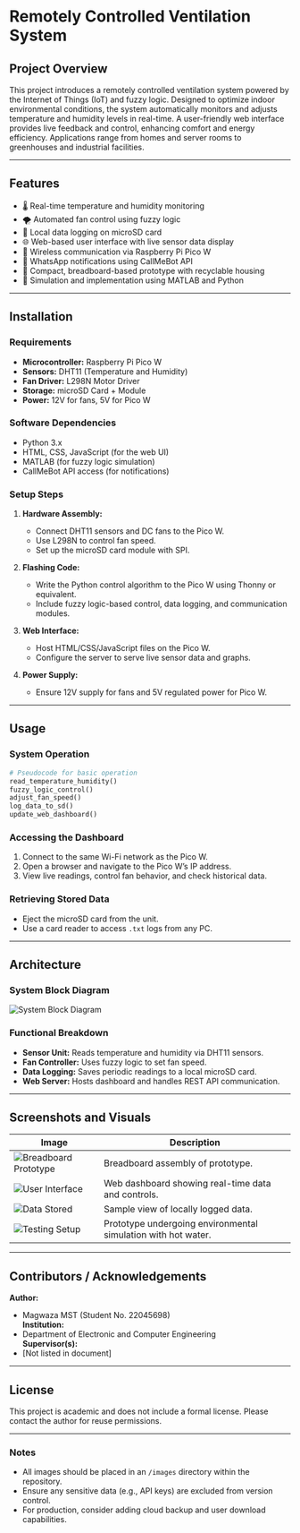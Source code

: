 # Remotely Controlled Ventilation System

## Project Overview

This project introduces a remotely controlled ventilation system powered by the Internet of Things (IoT) and fuzzy logic. Designed to optimize indoor environmental conditions, the system automatically monitors and adjusts temperature and humidity levels in real-time. A user-friendly web interface provides live feedback and control, enhancing comfort and energy efficiency. Applications range from homes and server rooms to greenhouses and industrial facilities.

---

## Features

- 🌡️ Real-time temperature and humidity monitoring
- 🌪️ Automated fan control using fuzzy logic
- 💾 Local data logging on microSD card
- 🌐 Web-based user interface with live sensor data display
- 📶 Wireless communication via Raspberry Pi Pico W
- 📲 WhatsApp notifications using CallMeBot API
- 🔌 Compact, breadboard-based prototype with recyclable housing
- 🧠 Simulation and implementation using MATLAB and Python

---

## Installation

### Requirements

- **Microcontroller:** Raspberry Pi Pico W  
- **Sensors:** DHT11 (Temperature and Humidity)  
- **Fan Driver:** L298N Motor Driver  
- **Storage:** microSD Card + Module  
- **Power:** 12V for fans, 5V for Pico W

### Software Dependencies

- Python 3.x
- HTML, CSS, JavaScript (for the web UI)
- MATLAB (for fuzzy logic simulation)
- CallMeBot API access (for notifications)

### Setup Steps

1. **Hardware Assembly:**
   - Connect DHT11 sensors and DC fans to the Pico W.
   - Use L298N to control fan speed.
   - Set up the microSD card module with SPI.

2. **Flashing Code:**
   - Write the Python control algorithm to the Pico W using Thonny or equivalent.
   - Include fuzzy logic-based control, data logging, and communication modules.

3. **Web Interface:**
   - Host HTML/CSS/JavaScript files on the Pico W.
   - Configure the server to serve live sensor data and graphs.

4. **Power Supply:**
   - Ensure 12V supply for fans and 5V regulated power for Pico W.

---

## Usage

### System Operation

```python
# Pseudocode for basic operation
read_temperature_humidity()
fuzzy_logic_control()
adjust_fan_speed()
log_data_to_sd()
update_web_dashboard()
```

### Accessing the Dashboard

1. Connect to the same Wi-Fi network as the Pico W.
2. Open a browser and navigate to the Pico W’s IP address.
3. View live readings, control fan behavior, and check historical data.

### Retrieving Stored Data

- Eject the microSD card from the unit.
- Use a card reader to access `.txt` logs from any PC.

---

## Architecture

### System Block Diagram

![System Block Diagram](images/system_block_diagram.png)

### Functional Breakdown

- **Sensor Unit:** Reads temperature and humidity via DHT11 sensors.
- **Fan Controller:** Uses fuzzy logic to set fan speed.
- **Data Logging:** Saves periodic readings to a local microSD card.
- **Web Server:** Hosts dashboard and handles REST API communication.

---

## Screenshots and Visuals

| Image | Description |
|-------|-------------|
| ![Breadboard Prototype](images/breadboard_prototype.png) | Breadboard assembly of prototype. |
| ![User Interface](images/user_interface.png) | Web dashboard showing real-time data and controls. |
| ![Data Stored](images/data_stored.png) | Sample view of locally logged data. |
| ![Testing Setup](images/heating_test.png) | Prototype undergoing environmental simulation with hot water. |

---

## Contributors / Acknowledgements

**Author:**  
- Magwaza MST (Student No. 22045698)  
**Institution:**  
- Department of Electronic and Computer Engineering  
**Supervisor(s):**  
- [Not listed in document]

---

## License

This project is academic and does not include a formal license. Please contact the author for reuse permissions.

---

### Notes

- All images should be placed in an `/images` directory within the repository.
- Ensure any sensitive data (e.g., API keys) are excluded from version control.
- For production, consider adding cloud backup and user download capabilities.
